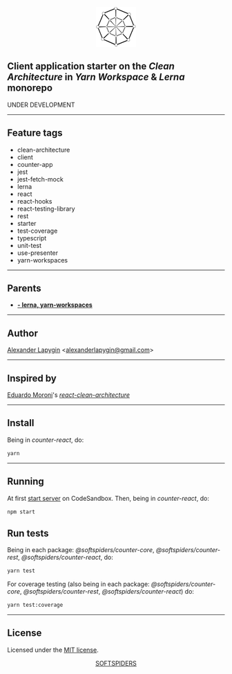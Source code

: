 <div align="center">
    <a href="https://github.com/softspiders/softspiders">
      <img src="./images/sslogo-from-github-20.png"/>
    </a>
</div>

## Client application starter on the *Clean Architecture* in *Yarn Workspace* & *Lerna* monorepo
   
UNDER DEVELOPMENT
   
---

## Feature tags
- clean-architecture
- client
- counter-app
- jest
- jest-fetch-mock
- lerna
- react
- react-hooks
- react-testing-library
- rest
- starter
- test-coverage
- typescript
- unit-test
- use-presenter
- yarn-workspaces

---

## Parents

- [**- lerna, yarn-workspaces**](https://github.com/softspiders/ca-react-rest-monorepo)

---

## Author

[Alexander Lapygin](https://github.com/AlexanderLapygin) <<alexanderlapygin@gmail.com>>

---
## Inspired by

[Eduardo Moroni](https://github.com/eduardomoroni)'s
[*react-clean-architecture*](https://github.com/eduardomoroni/react-clean-architecture)

---

## Install

Being in *counter-react*, do:

```sh
yarn
```

---

## Running

At first [start server](https://xg4qv.sse.codesandbox.io) on CodeSandbox.
Then, being in *counter-react*, do:

```sh
npm start
```

## Run tests

Being in each package: *@softspiders/counter-core*, *@softspiders/counter-rest*, *@softspiders/counter-react*, do:

```sh
yarn test
```

For coverage testing (also being in each package: *@softspiders/counter-core*, *@softspiders/counter-rest*,
*@softspiders/counter-react*) do:

```sh
yarn test:coverage
```

---

## License

Licensed under the [MIT license](./LICENSE).

<div align="center">
    <a href="https://github.com/softspiders/softspiders">SOFTSPIDERS</a>
</div>
